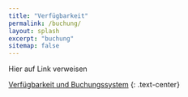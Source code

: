 ```yaml
---
title: "Verfügbarkeit"
permalink: /buchung/
layout: splash
excerpt: "buchung"
sitemap: false
---
```

<style>
 td {
    vertical-align: middle;
}
</style>

Hier auf Link verweisen

 <a href="https://www.upstalsboom-ferienwohnungen.de/unterkunft/ferienvillen-anna-duene-1-06-wangerooge.html" class="btn btn--warning" target="_blank">Verfügbarkeit und Buchungssystem</a>
{: .text-center}
